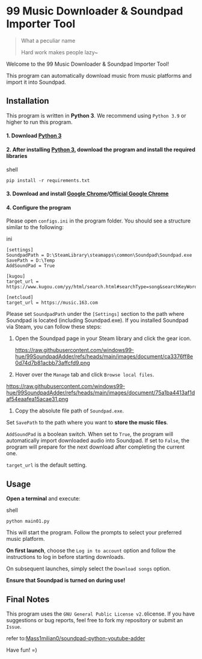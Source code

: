 # 99 Music Downloader & Soundpad Importer Tool

> What a peculiar name
>
> Hard work makes people lazy~

Welcome to the 99 Music Downloader & Soundpad Importer Tool!

This program can automatically download music from music platforms and import it into Soundpad.

## Installation

This program is written in **Python 3**. We recommend using `Python 3.9` or higher to run this program.

#### 1. Download [Python 3](https://www.python.org/downloads/)

#### 2. After installing [Python 3](https://www.python.org/downloads/), download the program and install the required libraries

shell

```
pip install -r requirements.txt
```

#### 3. Download and install [Google Chrome](https://www.google.cn/intl/zh-CN_ALL/chrome/fallback/)/[Official Google Chrome](https://www.google.com/intl/zh_cn/chrome/)

#### 4. Configure the program

Please open `configs.ini` in the program folder. You should see a structure similar to the following:

ini

```
[settings]
SoundpadPath = D:\SteamLibrary\steamapps\common\Soundpad\Soundpad.exe
SavePath = D:\Temp
AddSoundPad = True

[kugou]
target_url = https://www.kugou.com/yy/html/search.html#searchType=song&searchKeyWord=

[netcloud]
target_url = https://music.163.com
```

Please set `SoundpadPath` under the `[Settings]` section to the path where Soundpad is located (including Soundpad.exe). If you installed Soundpad via Steam, you can follow these steps:

1. Open the Soundpad page in your Steam library and click the gear icon.

   https://raw.githubusercontent.com/windows99-hue/99SoundpadAdder/refs/heads/main/images/document/ca3376ff8e0d74d7b81acbb73affcfd9.png

2. Hover over the `Manage` tab and click `Browse local files`.

https://raw.githubusercontent.com/windows99-hue/99SoundpadAdder/refs/heads/main/images/document/75a1ba4413af1daf54eaafea15acae31.png

1. Copy the absolute file path of `Soundpad.exe`.

Set `SavePath` to the path where you want to **store the music files**.

`AddSoundPad` is a boolean switch. When set to `True`, the program will automatically import downloaded audio into Soundpad. If set to `False`, the program will prepare for the next download after completing the current one.

`target_url` is the default setting.

## Usage

**Open a terminal** and execute:

shell

```
python main01.py
```

This will start the program. Follow the prompts to select your preferred music platform.

**On first launch**, choose the `Log in to account` option and follow the instructions to log in before starting downloads.

On subsequent launches, simply select the `Download songs` option.

**Ensure that Soundpad is turned on during use!**

## Final Notes

This program uses the `GNU General Public License v2.0`license. If you have suggestions or bug reports, feel free to fork my repository or submit an `Issue`.

refer to:[Mass1milian0/soundpad-python-youtube-adder](https://github.com/Mass1milian0/soundpad-python-youtube-adder)

Have fun! =)
